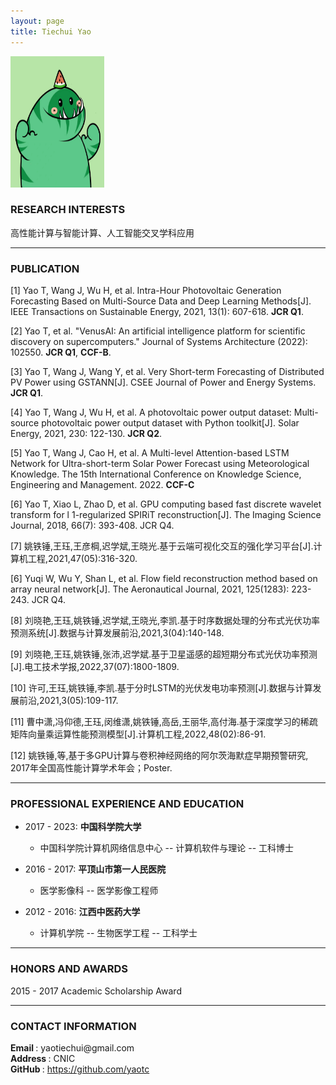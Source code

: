 ```yaml
---
layout: page
title: Tiechui Yao
---
```


<div class="container">
    <div class="row-fluid">
        <div class="span2">
        <a href="assets/yaotc.jpg">
            <img src="assets/yaotc.jpg" height="210" width="150" title="Tiechui Yao" alt="Tiechui Yao"/>
        </a>
        </div>
    </div>
</div>


### RESEARCH INTERESTS

高性能计算与智能计算、人工智能交叉学科应用

---

### PUBLICATION

[1] Yao T, Wang J, Wu H, et al. Intra-Hour Photovoltaic Generation Forecasting Based on Multi-Source Data and Deep Learning Methods[J]. IEEE Transactions on Sustainable Energy, 2021, 13(1): 607-618. **JCR Q1**.

[2] Yao T, et al. "VenusAI: An artificial intelligence platform for scientific discovery on supercomputers." Journal of Systems Architecture (2022): 102550. **JCR Q1**, **CCF-B**.

[3] Yao T, Wang J, Wang Y, et al. Very Short-term Forecasting of Distributed PV Power using GSTANN[J].  CSEE Journal of Power and Energy Systems. **JCR Q1**.

[4] Yao T, Wang J, Wu H, et al. A photovoltaic power output dataset: Multi-source photovoltaic power output dataset with Python toolkit[J]. Solar Energy, 2021, 230: 122-130.  **JCR Q2**.

[5] Yao T, Wang J, Cao H, et al. A Multi-level Attention-based LSTM Network for Ultra-short-term Solar Power Forecast using Meteorological Knowledge. The 15th International Conference on Knowledge Science, Engineering and Management. 2022. **CCF-C**

[6] Yao T, Xiao L, Zhao D, et al. GPU computing based fast discrete wavelet transform for l 1-regularized SPIRiT reconstruction[J]. The Imaging Science Journal, 2018, 66(7): 393-408. JCR Q4.

[7] 姚铁锤,王珏,王彦棡,迟学斌,王晓光.基于云端可视化交互的强化学习平台[J].计算机工程,2021,47(05):316-320.

[6] Yuqi W, Wu Y, Shan L, et al. Flow field reconstruction method based on array neural network[J]. The Aeronautical Journal, 2021, 125(1283): 223-243. JCR Q4.

[8] 刘晓艳,王珏,姚铁锤,迟学斌,王晓光,李凯.基于时序数据处理的分布式光伏功率预测系统[J].数据与计算发展前沿,2021,3(04):140-148.

[9] 刘晓艳,王珏,姚铁锤,张沛,迟学斌.基于卫星遥感的超短期分布式光伏功率预测[J].电工技术学报,2022,37(07):1800-1809.

[10] 许可,王珏,姚铁锤,李凯.基于分时LSTM的光伏发电功率预测[J].数据与计算发展前沿,2021,3(05):109-117.

[11] 曹中潇,冯仰德,王珏,闵维潇,姚铁锤,高岳,王丽华,高付海.基于深度学习的稀疏矩阵向量乘运算性能预测模型[J].计算机工程,2022,48(02):86-91.

[12] 姚铁锤,等,基于多GPU计算与卷积神经网络的阿尔茨海默症早期预警研究, 2017年全国高性能计算学术年会；Poster.

---

### PROFESSIONAL EXPERIENCE AND EDUCATION

- 2017 - 2023:  **中国科学院大学**

  - 中国科学院计算机网络信息中心 -- 计算机软件与理论 -- 工科博士

- 2016 - 2017:  **平顶山市第一人民医院**

  - 医学影像科 -- 医学影像工程师

- 2012 - 2016:  **江西中医药大学**

  - 计算机学院 -- 生物医学工程 -- 工科学士

---

### HONORS AND AWARDS

2015 - 2017 Academic Scholarship Award

---

### CONTACT INFORMATION

<div class="container">
    <div class="row-fluid">
            <b>Email </b>: yaotiechui@gmail.com<br/>
            <b>Address </b>: CNIC<br/>
            <b>GitHub </b>: <a href="https://github.com/yaotc">https://github.com/yaotc</a><br/>
    </div>
</div>
